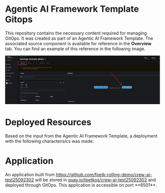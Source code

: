 # Agentic AI Framework Template Gitops

This repository contains the necessary content required for managing GitOps. It was created as part of an Agentic AI Framework Template. The associated source component is available for reference in the **Overview** tab. You can find an example of this reference in the following image.

![Overview Tab](./images/overview-dependency.png)

# Deployed Resources

Based on the input from the Agentic AI Framework Template, a deployment with the following characterisics was made:

# Application

An application built from https://github.com/fpetk-rolling-demo/crew-ai-test25092302 will be stored in [quay.io/tpetkos/crew-ai-test25092302](https://quay.io/tpetkos/crew-ai-test25092302) and deployed through GitOps. This application is accessible on port **8501\*\*.
